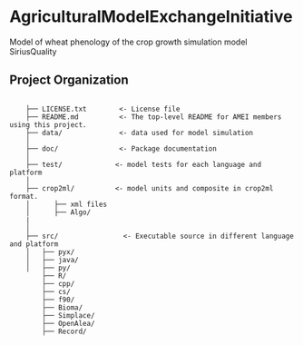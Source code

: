 AgriculturalModelExchangeInitiative
==============================

Model of wheat phenology of the crop growth simulation model SiriusQuality 

Project Organization
------------

```

    ├── LICENSE.txt        <- License file
    ├── README.md          <- The top-level README for AMEI members using this project.
    ├── data/              <- data used for model simulation
    │
    ├── doc/               <- Package documentation
    │
    ├── test/             <- model tests for each language and platform
    │
    ├── crop2ml/          <- model units and composite in crop2ml format.
    │      ├── xml files
    │      ├── Algo/
    |
    │
    ├── src/                <- Executable source in different language and platform
    │   ├── pyx/
    │   ├── java/
    │   ├── py/
        ├── R/
        ├── cpp/
        ├── cs/
        ├── f90/
        ├── Bioma/
        ├── Simplace/
        ├── OpenAlea/
        ├── Record/
   
```

